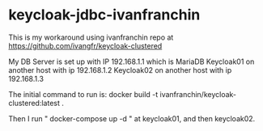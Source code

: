 # keycloak-jdbc-ivanfranchin

This is my workaround using ivanfranchin repo at https://github.com/ivangfr/keycloak-clustered

My DB Server is set up with IP 192.168.1.1 which is MariaDB
Keycloak01 on another host with ip 192.168.1.2
Keycloak02 on another host with ip 192.168.1.3

The initial command to run is:
docker build -t ivanfranchin/keycloak-clustered:latest .

Then I run " docker-compose up -d " at keycloak01, and then keycloak02.

